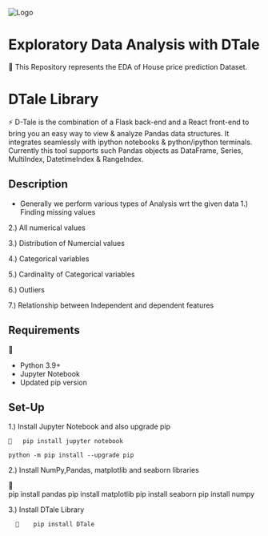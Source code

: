 
![Logo](https://media4.giphy.com/media/3oKIPEqDGUULpEU0aQ/200.webp?cid=ecf05e47pt5ce56witxj6st6pu2nbg8l0rt47qi199tsqap3&rid=200.webp&ct=g)


# Exploratory Data Analysis with DTale

🌱
This Repository represents the EDA of House price prediction Dataset.


# DTale Library

⚡
D-Tale is the combination of a Flask back-end and a React front-end to bring you an easy way to view & analyze Pandas data structures. It integrates seamlessly with ipython notebooks & python/ipython terminals. Currently this tool supports such Pandas objects as DataFrame, Series, MultiIndex, DatetimeIndex & RangeIndex.

## Description 

* Generally we perform various types of Analysis wrt the given data
 1.) Finding missing values 

 2.) All numerical values

 3.) Distribution of  Numercial values

 4.) Categorical variables

 5.) Cardinality of Categorical variables

 6.) Outliers

 7.) Relationship between Independent and dependent features




##  Requirements

🔭        
* Python 3.9+
* Jupyter Notebook
* Updated pip version


## Set-Up

1.) Install Jupyter Notebook and also upgrade pip 
    
    💬   pip install jupyter notebook

    python -m pip install --upgrade pip


2.) Install NumPy,Pandas, matplotlib and seaborn libraries
   
   💬    
    pip install pandas
    pip install matplotlib
    pip install seaborn
    pip install numpy


3.) Install DTale Library 
      
      💬    pip install DTale











